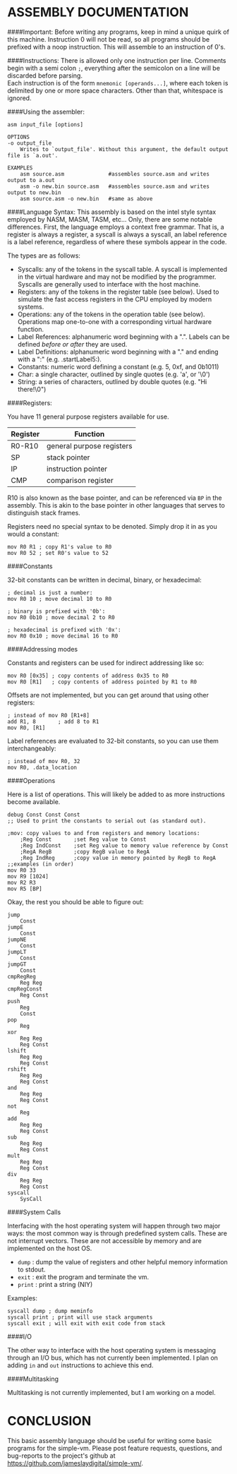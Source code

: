 ASSEMBLY DOCUMENTATION
======================

####Important:
Before writing any programs, keep in mind a unique quirk of this machine. Instruction 0 will not be read, so all programs should be prefixed with a noop instruction. This will assemble to an instruction of 0's.

####Instructions:
There is allowed only one instruction per line. Comments
begin with a semi colon `;`, everything after the semicolon on a line will be
discarded before parsing.  
Each instruction is of the form `mnemonic [operands...]`, where each token is
delimited by one or more space characters. Other than that, whitespace is
ignored.

####Using the assembler:

    asm input_file [options]
    
    OPTIONS
    -o output_file
        Writes to `output_file'. Without this argument, the default output file is `a.out'.
    
    EXAMPLES
        asm source.asm              #assembles source.asm and writes output to a.out
        asm -o new.bin source.asm   #assembles source.asm and writes output to new.bin
        asm source.asm -o new.bin   #same as above

####Language Syntax:
This assembly is based on the intel style syntax employed by NASM, MASM, TASM, 
etc... Only, there are some notable differences. First, the language employs a context free grammar. That is, a register is always a register, a syscall is always a syscall, an label reference is a label reference, regardless of where these symbols appear in the code.

The types are as follows:

- Syscalls: any of the tokens in the syscall table. A syscall is implemented in the virtual hardware and may not be modified by the programmer. Syscalls are generally used to interface with the host machine.
- Registers: any of the tokens in the register table (see below). Used to simulate the fast access registers in the CPU employed by modern systems.
- Operations: any of the tokens in the operation table (see below). Operations map one-to-one with a corresponding virtual hardware function.
- Label References: alphanumeric word beginning with a ".". Labels can be defined *before or after* they are used.
- Label Definitions: alphanumeric word beginning with a "." and ending with a ":" (e.g. .startLabel5:).
- Constants: numeric word defining a constant (e.g. 5, 0xf, and 0b1011)
- Char: a single character, outlined by single quotes (e.g. 'a', or '\0')
- String: a series of characters, outlined by double quotes (e.g. "Hi there!\0")

####Registers:

You have 11 general purpose registers available for use.  

| Register   | Function                   |
| -----------| -------------------------- |
| R0-R10     | general purpose registers  |
| SP         | stack pointer              |
| IP         | instruction pointer        |
| CMP        | comparison register        |

R10 is also known as the base pointer, and can be referenced via `BP` in the
assembly. This is akin to the base pointer in other languages that serves to
distinguish stack frames.

Registers need no special syntax to be denoted. Simply drop it in as you would
a constant:

    mov R0 R1 ; copy R1's value to R0
    mov R0 52 ; set R0's value to 52

####Constants

32-bit constants can be written in decimal, binary, or hexadecimal:

    ; decimal is just a number:
    mov R0 10 ; move decimal 10 to R0

    ; binary is prefixed with '0b':
    mov R0 0b10 ; move decimal 2 to R0

    ; hexadecimal is prefixed with '0x':
    mov R0 0x10 ; move decimal 16 to R0

####Addressing modes

Constants and registers can be used for indirect addressing like so:

    mov R0 [0x35] ; copy contents of address 0x35 to R0
    mov R0 [R1]   ; copy contents of address pointed by R1 to R0

Offsets are not implemented, but you can get around that using other registers:

    ; instead of mov R0 [R1+8]
    add R1, 8       ; add 8 to R1
    mov R0, [R1] 

Label references are evaluated to 32-bit constants, so you can use them interchangeably:

    ; instead of mov R0, 32
    mov R0, .data_location

####Operations

Here is a list of operations. This will likely be added to as more instructions
become available.

    debug Const Const Const
    ;; Used to print the constants to serial out (as standard out).

    ;mov: copy values to and from registers and memory locations:
        ;Reg Const       ;set Reg value to Const
        ;Reg IndConst    ;set Reg value to memory value reference by Const
        ;RegA RegB       ;copy RegB value to RegA
        ;Reg IndReg      ;copy value in memory pointed by RegB to RegA
    ;;examples (in order)
    mov R0 33
    mov R9 [1024]
    mov R2 R3
    mov R5 [BP]

Okay, the rest you should be able to figure out:

    jump 
        Const 
    jumpE 
        Const 
    jumpNE 
        Const 
    jumpLT 
        Const 
    jumpGT 
        Const 
    cmpRegReg 
        Reg Reg 
    cmpRegConst 
        Reg Const 
    push 
        Reg 
        Const 
    pop 
        Reg 
    xor 
        Reg Reg 
        Reg Const 
    lshift 
        Reg Reg 
        Reg Const 
    rshift 
        Reg Reg 
        Reg Const 
    and 
        Reg Reg 
        Reg Const 
    not 
        Reg 
    add 
        Reg Reg 
        Reg Const 
    sub 
        Reg Reg 
        Reg Const 
    mult 
        Reg Reg 
        Reg Const 
    div 
        Reg Reg 
        Reg Const 
    syscall 
        SysCall 


####System Calls

Interfacing with the host operating system will happen through two major ways:
the most common way is through predefined system calls. These are not interrupt
vectors. These are not accessible by memory and are implemented on the host OS. 

- `dump` : dump the value of registers and other helpful memory information to stdout.
- `exit` : exit the program and terminate the vm.
- `print` : print a string (NIY)


Examples:

    syscall dump ; dump meminfo
    syscall print ; print will use stack arguments
    syscall exit ; will exit with exit code from stack


####I/O

The other way to interface with the host operating system is messaging through
an I/O bus, which has not currently been implemented. I plan on adding `in` and
`out` instructions to achieve this end.

####Multitasking

Multitasking is not currently implemented, but I am working on a model.

CONCLUSION
==========

This basic assembly language should be useful for writing some basic programs
for the simple-vm. Please post feature requests, questions, and bug-reports to the project's github at https://github.com/jameslaydigital/simple-vm/.
